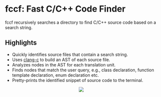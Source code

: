 # fccf: Fast C/C++ Code Finder

fccf recursively searches a directory to find C/C++ source code based on a search string.

## Highlights

* Quickly identifies source files that contain a search string.
* Uses [clang-c](https://clang.llvm.org/doxygen/group__CINDEX.html) to build an AST of each source file.
* Analyzes nodes in the AST for each translation unit.
* Finds nodes that match the user query, e.g., class declaration, function template declaration, enum declaration etc.
* Pretty-prints the identified snippet of source code to the terminal.

<p align="center">
  <img src="images/demo.png"/>  
</p>
